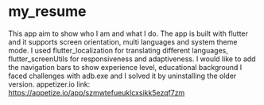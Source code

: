 # my_resume

This app aim to show who I am and what I do. The app is built with flutter and it supports screen orientation, multi languages and system theme mode. I used flutter_localization for translating different languages, flutter_screenUtils for responsiveness and adaptiveness. I would like to add the navigation bars to show experience level, educational background I faced challenges with adb.exe and I solved it by uninstalling the older version.
appetizer.io link: https://appetize.io/app/szmwtefueuklcxsikk5ezqf7zm
